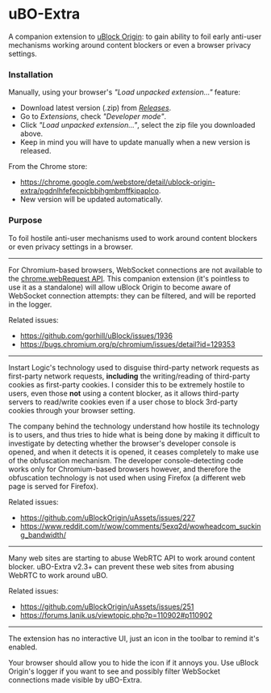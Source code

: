 # uBO-Extra

A companion extension to [uBlock Origin](https://github.com/gorhill/uBlock): to gain ability to foil early anti-user mechanisms working around content blockers or even a browser privacy settings.

### Installation

Manually, using your browser's _"Load unpacked extension..."_ feature:
- Download latest version (.zip) from [_Releases_](https://github.com/gorhill/uBO-Extra/releases).
- Go to _Extensions_, check _"Developer mode"_.
- Click _"Load unpacked extension..."_, select the zip file you downloaded above.
- Keep in mind you will have to update manually when a new version is released.

From the Chrome store:
- <https://chrome.google.com/webstore/detail/ublock-origin-extra/pgdnlhfefecpicbbihgmbmffkjpaplco>.
- New version will be updated automatically.

### Purpose

To foil hostile anti-user mechanisms used to work around content blockers or even privacy settings in a browser.

***

For Chromium-based browsers, WebSocket connections are not available to the [chrome.webRequest API](https://developer.chrome.com/extensions/webRequest). This companion extension (it's pointless to use it as a standalone) will allow uBlock Origin to become aware of WebSocket connection attempts: they can be filtered, and will be reported in the logger.

Related issues:

- <https://github.com/gorhill/uBlock/issues/1936>
- <https://bugs.chromium.org/p/chromium/issues/detail?id=129353>

***

Instart Logic's technology used to disguise third-party network requests as first-party network requests, **including** the writing/reading of third-party cookies as first-party cookies. I consider this to be extremely hostile to users, even those **not** using a content blocker, as it allows third-party servers to read/write cookies even if a user chose to block 3rd-party cookies through your browser setting.

The company behind the technology understand how hostile its technology is to users, and thus tries to hide what is being done by making it difficult to investigate by detecting whether the browser's developer console is opened, and when it detects it is opened, it ceases completely to make use of the obfuscation mechanism. The developer console-detecting code works only for Chromium-based browsers however, and therefore the obfuscation technology is not used when using Firefox (a different web page is served for Firefox).

Related issues:

- <https://github.com/uBlockOrigin/uAssets/issues/227>
- <https://www.reddit.com/r/wow/comments/5exq2d/wowheadcom_sucking_bandwidth/>

***

Many web sites are starting to abuse WebRTC API to work around content blocker. uBO-Extra v2.3+ can prevent these web sites from abusing WebRTC to work around uBO.

Related issues:
- <https://github.com/uBlockOrigin/uAssets/issues/251>
- <https://forums.lanik.us/viewtopic.php?p=110902#p110902>

***

The extension has no interactive UI, just an icon in the toolbar to remind it's enabled.

Your browser should allow you to hide the icon if it annoys you. Use uBlock Origin's logger if you want to see and possibly filter WebSocket connections made visible by uBO-Extra.
